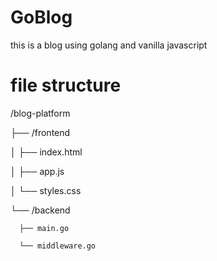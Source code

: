 # GoBlog
this is a blog using golang and vanilla javascript 

# file structure
\/blog-platform

  ├── /frontend
  
  │   ├── index.html
  
  │   ├── app.js
  
  │   └── styles.css
  
  └── /backend
  
      ├── main.go
      
      └── middleware.go
      
